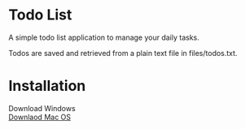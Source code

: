 # Todo List
A simple todo list application to manage your daily tasks.

Todos are saved and retrieved from a plain text file in files/todos.txt.

# Installation
Download Windows </br>
[Downlaod Mac OS](https://github.com/Rhull11/ToDoList/releases/download/macos/Todo.app.zip)

